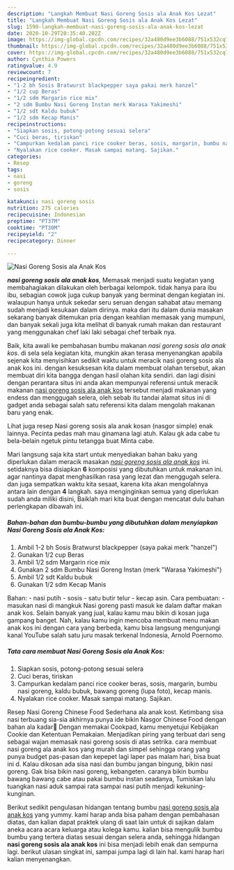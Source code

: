 ```yaml
---
description: "Langkah Membuat Nasi Goreng Sosis ala Anak Kos Lezat"
title: "Langkah Membuat Nasi Goreng Sosis ala Anak Kos Lezat"
slug: 1590-langkah-membuat-nasi-goreng-sosis-ala-anak-kos-lezat
date: 2020-10-29T20:35:40.202Z
image: https://img-global.cpcdn.com/recipes/32a480d9ee3b6088/751x532cq70/nasi-goreng-sosis-ala-anak-kos-foto-resep-utama.jpg
thumbnail: https://img-global.cpcdn.com/recipes/32a480d9ee3b6088/751x532cq70/nasi-goreng-sosis-ala-anak-kos-foto-resep-utama.jpg
cover: https://img-global.cpcdn.com/recipes/32a480d9ee3b6088/751x532cq70/nasi-goreng-sosis-ala-anak-kos-foto-resep-utama.jpg
author: Cynthia Powers
ratingvalue: 4.9
reviewcount: 7
recipeingredient:
- "1-2 bh Sosis Bratwurst blackpepper saya pakai merk hanzel"
- "1/2 cup Beras"
- "1/2 sdm Margarin rice mix"
- "2 sdm Bumbu Nasi Goreng Instan merk Warasa Yakimeshi"
- "1/2 sdt Kaldu bubuk"
- "1/2 sdm Kecap Manis"
recipeinstructions:
- "Siapkan sosis, potong-potong sesuai selera"
- "Cuci beras, tiriskan"
- "Campurkan kedalam panci rice cooker beras, sosis, margarin, bumbu nasi goreng, kaldu bubuk, bawang goreng (lupa foto), kecap manis."
- "Nyalakan rice cooker. Masak sampai matang. Sajikan."
categories:
- Resep
tags:
- nasi
- goreng
- sosis

katakunci: nasi goreng sosis 
nutrition: 275 calories
recipecuisine: Indonesian
preptime: "PT37M"
cooktime: "PT30M"
recipeyield: "2"
recipecategory: Dinner

---
```



![Nasi Goreng Sosis ala Anak Kos](https://img-global.cpcdn.com/recipes/32a480d9ee3b6088/751x532cq70/nasi-goreng-sosis-ala-anak-kos-foto-resep-utama.jpg)

<b><i>nasi goreng sosis ala anak kos</i></b>, Memasak menjadi suatu kegiatan yang membahagiakan dilakukan oleh berbagai kelompok. tidak hanya para ibu ibu, sebagian cowok juga cukup banyak yang berminat dengan kegiatan ini. walaupun hanya untuk sekedar seru seruan dengan sahabat atau memang sudah menjadi kesukaan dalam dirinya. maka dari itu dalam dunia masakan sekarang banyak ditemukan pria dengan keahlian memasak yang mumpuni, dan banyak sekali juga kita melihat di banyak rumah makan dan restaurant yang menggunakan chef laki laki sebagai chef terbaik nya.

Baik, kita awali ke pembahasan bumbu makanan <i>nasi goreng sosis ala anak kos</i>. di sela sela kegiatan kita, mungkin akan terasa menyenangkan apabila sejenak kita menyisihkan sedikit waktu untuk meracik nasi goreng sosis ala anak kos ini. dengan kesuksesan kita dalam membuat olahan tersebut, akan membuat diri kita bangga dengan hasil olahan kita sendiri. dan lagi disini dengan perantara situs ini anda akan mempunyai referensi untuk meracik makanan <u>nasi goreng sosis ala anak kos</u> tersebut menjadi makanan yang endess dan menggugah selera, oleh sebab itu tandai alamat situs ini di gadget anda sebagai salah satu referensi kita dalam mengolah makanan baru yang enak.

Lihat juga resep Nasi goreng sosis ala anak kosan (nasgor simple) enak lainnya. Pecinta pedas mah mau ginamana lagi atuh. Kalau gk ada cabe tu bela-belain ngetuk pintu tetangga buat Minta cabe.


Mari langsung saja kita start untuk menyediakan bahan baku yang diperlukan dalam meracik masakan <u><i>nasi goreng sosis ala anak kos</i></u> ini. setidaknya bisa disiapkan <b>6</b> komposisi yang dibutuhkan untuk makanan ini. agar nantinya dapat menghasilkan rasa yang lezat dan menggugah selera. dan juga sempatkan waktu kita sesaat, karena kita akan mengolahnya antara lain dengan <b>4</b> langkah. saya menginginkan semua yang diperlukan sudah anda miliki disini, Baiklah mari kita buat dengan mencatat dulu bahan perlengkapan dibawah ini.

<!--inarticleads1-->

##### Bahan-bahan dan bumbu-bumbu yang dibutuhkan dalam menyiapkan Nasi Goreng Sosis ala Anak Kos:

1. Ambil 1-2 bh Sosis Bratwurst blackpepper (saya pakai merk &#34;hanzel&#34;)
1. Gunakan 1/2 cup Beras
1. Ambil 1/2 sdm Margarin rice mix
1. Gunakan 2 sdm Bumbu Nasi Goreng Instan (merk &#34;Warasa Yakimeshi&#34;)
1. Ambil 1/2 sdt Kaldu bubuk
1. Gunakan 1/2 sdm Kecap Manis


Bahan: - nasi putih - sosis - satu butir telur - kecap asin. Cara pembuatan: - masukan nasi di mangkuk Nasi goreng pasti masuk ke dalam daftar makan anak kos. Selain banyak yang jual, kalau kamu mau bikin di kosan juga gampang banget. Nah, kalau kamu ingin mencoba membuat menu makan anak kos ini dengan cara yang berbeda, kamu bisa langsung mengunjungi kanal YouTube salah satu juru masak terkenal Indonesia, Arnold Poernomo. 

<!--inarticleads2-->

##### Tata cara membuat Nasi Goreng Sosis ala Anak Kos:

1. Siapkan sosis, potong-potong sesuai selera
1. Cuci beras, tiriskan
1. Campurkan kedalam panci rice cooker beras, sosis, margarin, bumbu nasi goreng, kaldu bubuk, bawang goreng (lupa foto), kecap manis.
1. Nyalakan rice cooker. Masak sampai matang. Sajikan.


Resep Nasi Goreng Chinese Food Sederhana ala anak kost. Ketimbang sisa nasi terbuang sia-sia akhirnya punya ide bikin Nasgor Chinese Food dengan bahan ala kadar🎉 Dengan memakai Cookpad, kamu menyetujui Kebijakan Cookie dan Ketentuan Pemakaian. Menjadikan piring yang terbuat dari seng sebagai wajan memasak nasi goreng sosis di atas setrika. cara membuat nasi goreng ala anak kos yang murah dan simpel sehingga orang yang punya budget pas-pasan dan kepepet lagi laper pas malam hari, bisa buat ini d. Kalau dikosan ada sisa nasi dan bumbu jangan bingung, bikin nasi goreng. Gak bisa bikin nasi goreng, kebangeten. caranya bikin bumbu bawang bawang cabe atau pakai bumbu instan seadanya, Tumiskan lalu tuangkan nasi aduk sampai rata sampai nasi putih menjadi kekuning-kunginan. 

Berikut sedikit pengulasan hidangan tentang bumbu <u>nasi goreng sosis ala anak kos</u> yang yummy. kami harap anda bisa paham dengan pembahasan diatas, dan kalian dapat praktek ulang di saat lain untuk di sajikan dalam aneka acara acara keluarga atau kolega kamu. kalian bisa mengulik bumbu bumbu yang tertera diatas sesuai dengan selera anda, sehingga hidangan <b>nasi goreng sosis ala anak kos</b> ini bisa menjadi lebih enak dan sempurna lagi. berikut ulasan singkat ini, sampai jumpa lagi di lain hal. kami harap hari kalian menyenangkan.
